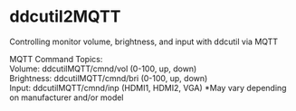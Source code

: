 # ddcutil2MQTT
Controlling monitor volume, brightness, and input with ddcutil via MQTT

MQTT Command Topics:  
Volume: ddcutilMQTT/cmnd/vol (0-100, up, down)  
Brightness: ddcutilMQTT/cmnd/bri (0-100, up, down)  
Input: ddcutilMQTT/cmnd/inp (HDMI1, HDMI2, VGA) *May vary depending on manufacturer and/or model  


